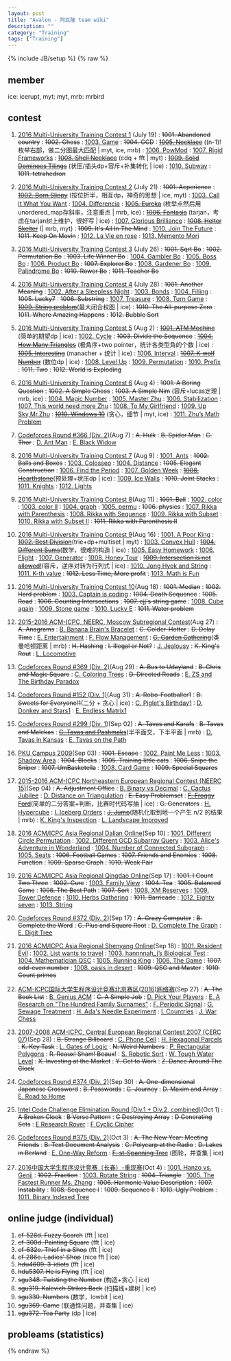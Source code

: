 ```yaml
---
layout: post
title: "Avalon - 阿瓦隆 team wiki"
description: ""
category: "Training"
tags: ["Training"]
---
```

{% include JB/setup %}
{% raw %}

## member
ice: icerupt, myt: myt, mrb: mrbird

## contest

1. [2016 Multi-University Training Contest 1][1] (July 19)
:  <del>1001. Abandoned country</del>
:  <del>1002. Chess</del>
:  [1003. Game][2]
:  <del>1004. GCD</del>
:  <del>[1005. Necklace][3]</del> ((n-1)!枚举右部，做二分图最大匹配 \| myt, ice, mrb)
:  [1006. PowMod][4]
:  [1007. Rigid Frameworks][5]
:  <del>[1008. Shell Necklace][6]</del> (cdq + fft \| myt)
:  <del>[1009. Solid Dominoes Tilings][7]</del> (状压/插头dp+容斥+补集转化 \| ice)
:  [1010. Subway][8]
:  <del>1011. tetrahedron</del>

2. [2016 Multi-University Training Contest 2][9] (July 21)
:  <del>1001. Acperience</del>
:  <del>[1002. Born Slippy][10]</del> (按位折半，相互dp，神奇的思想 \| ice, myt)
:  [1003. Call It What You Want][11]
:  [1004. Differencia][12]
:  <del>[1005. Eureka][13]</del> (枚举点然后用unordered\_map存斜率，注意重点 \| mrb, ice)
:  <del>[1006. Fantasia][14]</del> (tarjan，考虑在tarjan树上维护，很好写 \| ice)
:  [1007. Glorious Brilliance][15]
:  <del>[1008. Helter Skelter][16]</del> (\| mrb, myt)
:  <del>1009. It's All In The Mind</del>
:  [1010. Join The Future][17]
:  <del>1011. Keep On Movin</del>
:  [1012. La Vie en rose][18]
:  [1013. Memento Mori][19]

3. [2016 Multi-University Training Contest 3][20] (July 26)
:  <del>1001. Sqrt Bo</del>
:  <del>1002. Permutation Bo</del>
:  <del>1003. Life Winner Bo</del>
:  [1004. Gambler Bo][21]
:  [1005. Boss Bo][22]
:  [1006. Product Bo][23]
:  <del>1007. Explorer Bo</del>
:  [1008. Gardener Bo][24]
:  [1009. Palindrome Bo][25]
:  <del>1010. Rower Bo</del>
:  <del>1011. Teacher Bo</del>

4. [2016 Multi-University Training Contest 4][26] (July 28)
:  <del>1001. Another Meaning</del>
:  [1002. After a Sleepless Night][27]
:  [1003. Bonds][28]
:  [1004. Filling][29]
:  <del>1005. Lucky7</del>
:  <del>1006. Substring</del>
:  [1007. Treasure][30]
:  [1008. Turn Game][31]
:  <del>[1009. String problem][32]</del>(最大闭合权图 \| ice)
:  <del>1010. The All-purpose Zero</del>
:  <del>1011. Where Amazing Happens</del>
:  <del>1012. Bubble Sort</del>

5. [2016 Multi-University Training Contest 5][33] (Aug 2)
:  <del>[1001. ATM Mechine][34]</del> (简单的期望dp \| ice)
:  [1002. Cycle][35]
:  <del>1003. Divide the Sequence</del>
:  <del>[1004. How Many Triangles][36]</del> (极角序+two pointer，统计各类型角的个数 \| ice)
:  <del>[1005. Interesting][37]</del> (manacher + 统计 \| ice)
:  [1006. Interval][38]
:  <del>[1007. K-wolf Number][39]</del> (数位dp \| ice)
:  [1008. Level Up][40]
:  [1009. Permutation][41]
:  [1010. Prefix][42]
:  <del>1011. Two</del>
:  <del>1012. World is Exploding</del>

6. [2016 Multi-University Training Contest 6][43] (Aug 4)
:  <del>1001. A Boring Question</del>
:  <del>1002. A Simple Chess</del>
:  <del>1003. A Simple Nim</del> (容斥+lucas定理 \| mrb, ice)
:  [1004. Magic Number][44]
:  [1005. Master Zhu][45]
:  [1006. Stabilization][46]
:  [1007. This world need more Zhu][47]
:  [1008. To My Girlfriend][48]
:  [1009. Up Sky,Mr.Zhu][49]
:  <del>[1010. Windows 10][50]</del> (贪心，细节 \| myt, ice)
:  [1011. Zhu’s Math Problem][51]

7. [Codeforces Round #366 (Div. 2)][118](Aug 7)
:   <del>A. Hulk</del>
:   <del>B. Spider Man</del>
:   <del>C. Thor</del>
:   [D. Ant Man][119]
:   [E. Black Widow][120]

8. [2016 Multi-University Training Contest 7][52] (Aug 9)
:  [1001. Ants][53]
:  <del>1002. Balls and Boxes</del>
:  [1003. Colosseo][54]
:  [1004. Distance][55]
:  <del>1005. Elegant Construction</del>
:  [1006. Find the Period][56]
:  [1007. Golden Week][57]
:  <del>[1008. Hearthstone][58]</del>(预处理+状压dp \| ice)
:  [1009. Ice Walls][59]
:  <del>1010. Joint Stacks</del>
:  [1011. Knights][60]
:  [1012. Lights][61]

9. [2016 Multi-University Training Contest 8][62](Aug 11)
:  <del>1001. Ball</del>
:  [1002. color][63]
:  [1003. color II][64]
:  [1004. graph][65]
:  [1005. permu][66]
:  <del>1006. physics</del>
:  [1007. Rikka with Parenthesis][67]
:  [1008. Rikka with Sequence][68]
:  [1009. Rikka with Subset][69]
:  [1010. Rikka with Subset II][70]
:  <del>1011. Rikka with Parenthesis II</del>

10. [2016 Multi-University Training Contest 9][71](Aug 16)
:  [1001. A Poor King][72]
:  <del>[1002. Best Division][73]</del>(trie+dp+multiset \| myt)
:  [1003. Convex Hull][74]
:  <del>[1004. Different Sums][75]</del>(数学，很难的构造 \| ice)
:  [1005. Easy Homework][76]
:  [1006. Flight][77]
:  [1007. Generator][78]
:  [1008. Honey Tour][79]
:  <del>[1009. Intersection is not allowed!][80]</del>(容斥，逆序对转为行列式 \| ice)
:  [1010. Jong Hyok and String][81]
:  [1011. K-th value][82]
:  <del>1012. Less Time, More profit</del>
:  [1013. Math is Fun][83]

11. [2016 Multi-University Training Contest 10][84](Aug 18)
:  <del>1001. Median</del>
:  <del>1002. Hard problem</del>
:  [1003. Captain is coding][85]
:  <del>1004. Death Sequence</del>
:  <del>1005. Road</del>
:  <del>1006. Counting Intersections</del>
:  <del>1007. cjj's string game</del>
:  [1008. Cube again][86]
:  [1009. Stone game][87]
:  [1010. Lucky E][88]
:  <del>1011. Water problem</del>

12. [2015-2016 ACM-ICPC, NEERC, Moscow Subregional Contest][89](Aug 27)
:  <del>A. Anagrams</del>
:  [B. Banana Brain's Bracelet][90]
:  <del>C. Colder-Hotter</del>
:  <del>D. Delay Time</del>
:  [E. Entertainment][91]
:  [F. Flow Management][92]
:  <del>[G. Garden Gathering][93]</del>(类曼哈顿距离 \| mrb)
:  <del>H. Hashing</del>
:  <del>I. Illegal or Not?</del>
:  [J. Jealousy][94]
:  <del>K. King's Rout</del>
:  [L. Locomotive][95]

13. [Codeforces Round #369 (Div. 2)][121](Aug 29)
:   <del>A. Bus to Udayland</del>
:   <del>B. Chris and Magic Square</del>
:   [C. Coloring Trees][122]
:   <del>D. Directed Roads</del>
:   [E. ZS and The Birthday Paradox][123]

14. [Codeforces Round #152 (Div. 1)][96](Aug 31)
:  <del>A. Robo-Footballer1</del>
:  <del>B. Sweets for Everyone!1</del>(二分 + 贪心 \| ice)
:  [C. Piglet's Birthday1][97]
:  [D. Donkey and Stars1][98]
:  [E. Endless Matrix1][99]

15. [Codeforces Round #299 (Div. 1)][100](Sep 02)
:  <del>A. Tavas and Karafs</del>
:  <del>B. Tavas and Malekas</del>
:  <del>[C. Tavas and Pashmaks][101]</del>(半平面交，下半平面 \| mrb)
:  [D. Tavas in Kansas][102]
:  [E. Tavas on the Path][103]

16. [PKU Campus 2009][114](Sep 03)
:   <del>1001. Escape</del>
:   [1002. Paint Me Less][115]
:   [1003. Shadow Area][116]
:   <del>1004. Blocks</del>
:   <del>1005. Training little cats</del>
:   <del>1006. Snipe the Sniper</del>
:   <del>1007. UmBasketella</del>
:   [1008. Card Game][117]
:   <del>1009. Special Squares</del>

17. [2015-2016 ACM-ICPC Northeastern European Regional Contest (NEERC 15)][104](Sep 04)
:   <del>A. Adjustment Office</del>
:   [B. Binary vs Decimal][105]
:   [C. Cactus Jubilee][106]
:   [D. Distance on Triangulation][107]
:   <del>E. Easy Problemset</del>
:   <del>[F. Froggy Ford][108]</del>(简单的二分答案+判断，比赛时代码写抽 \| ice)
:   <del>G. Generators</del>
:   [H. Hypercube][109]
:   [I. Iceberg Orders][110]
:   <del>[J. Jump][111]</del>(随机化取到地一个产生 n/2 的结果 \| mrb)
:   [K. King's Inspection][112]
:   [L. Landscape Improved][113]

18. [2016 ACM/ICPC Asia Regional Dalian Online][127](Sep 10)
:  [1001. Different Circle Permutation][128]
:  [1002. Different GCD Subarray Query][129]
:  [1003. Alice's Adventure in Wonderland][130]
:  [1004. Number of Connected Subgraph][131]
:  [1005. Seats][132]
:  <del>1006. Football Games</del>
:  <del>1007. Friends and Enemies</del>
:  <del>1008. Function</del>
:  <del>1009. Sparse Graph</del>
:  <del>1010. Weak Pair</del>

19. [2016 ACM/ICPC Asia Regional Qingdao Online][133](Sep 17)
:  <del>1001. I Count Two Three</del>
:  <del>1002. Cure</del>
:  [1003. Family View][134]
:  <del>1004. Tea</del>
:  <del>1005. Balanced Game</del>
:  <del>1006. The Best Path</del>
:  <del>1007. Sort</del>
:  [1008. XM Reserves][135]
:  [1009. Tower Defence][136]
:  [1010. Herbs Gathering][137]
:  <del>1011. Barricade</del>
:  [1012. Eighty seven][138]
:  [1013. String][139]

20. [Codeforces Round #372 (Div. 2)][124](Sep 17)
:   <del>A. Crazy Computer</del>
:   <del>B. Complete the Word</del>
:   <del>C. Plus and Square Root</del>
:   [D. Complete The Graph][125]
:   [E. Digit Tree][126]

21. [2016 ACM/ICPC Asia Regional Shenyang Online][140](Sep 18)
:  [1001. Resident Evil][141]
:  [1002. List wants to travel][142]
:  [1003. hannnnah\_j’s Biological Test][143]
:  [1004. Mathematician QSC][144]
:  [1005. Running King][145]
:  [1006. The Game][146]
:  <del>1007. odd-even number</del>
:  [1008. oasis in desert][147]
:  <del>1009. QSC and Master</del>
:  <del>1010. Count primes</del>

22. [ACM-ICPC国际大学生程序设计竞赛北京赛区(2016)网络赛][148](Sep 27)
:   <del>A. The Book List</del>
:   [B. Genius ACM][149]
:   <del>C. A Simple Job</del>
:   [D. Pick Your Players][150]
:   [E. A Research on "The Hundred Family Surnames"][151]
:   [F. Periodic Signal][152]
:   [G. Sewage Treatment][153]
:   [H. Ada's Needle Experiment][154]
:   [I. Countries][155]
:   [J. War Chess][156]

23. [2007-2008 ACM-ICPC, Central European Regional Contest 2007 (CERC 07)][157](Sep 28)
:   <del>B. Strange Billboard</del>
:   [C. Phone Cell][158]
:   [H. Hexagonal Parcels][159]
:   <del>K. Key Task</del>
:   [L. Gates of Logic][160]
:   <del>N. Weird Numbers</del>
:   [P. Rectangular Polygons][161]
:   <del>R. Reaux! Sham! Beaux!</del>
:   [S. Robotic Sort][162]
:   [W. Tough Water Level][163]
:   <del>X. Investing at the Market</del>
:   <del>Y. Get to Work</del>
:   <del>Z. Dance Around The Clock</del>

24. [Codeforces Round #374 (Div. 2)][164](Sep 30)
:   <del>A. One-dimensional Japanese Crossword</del>
:   <del>B. Passwords</del>
:   <del>C. Journey</del>
:   <del>D. Maxim and Array</del>
:   [E. Road to Home][165]

25. [Intel Code Challenge Elimination Round (Div.1 + Div.2, combined)][166](Oct 1)
:   <del>A Broken Clock</del>
:   <del>B Verse Pattern</del>
:   <del>C Destroying Array</del>
:   <del>D Generating Sets</del>
:   [E Research Rover][167]
:   [F Cyclic Cipher][168]

26. [Codeforces Round #375 (Div. 2)][169](Oct 3)
:   <del>A. The New Year: Meeting Friends</del>
:   <del>B. Text Document Analysis</del>
:   <del>C. Polycarp at the Radio</del>
:   <del>D. Lakes in Berland</del>
:   [E. One-Way Reform][170]
:   <del>[F. st-Spanning Tree][171]</del> (图轮，并查集 | ice)

27. [2016中国大学生程序设计竞赛（长春）-重现赛][172](Oct 4)
:   [1001. Hanzo vs. Genji][173]
:   <del>1002. Fraction</del>
:   [1003. Rotate String][174]
:   <del>1004. Triangle</del>
:   [1005. The Fastest Runner Ms. Zhang][175]
:   <del>1006. Harmonic Value Description</del>
:   <del>1007. Instability</del>
:   <del>1008. Sequence I</del>
:   <del>1009. Sequence II</del>
:   <del>1010. Ugly Problem</del>
:   [1011. Binary Indexed Tree][176]


## online judge (individual)

1. <del>cf-528d. Fuzzy Search</del> (fft \| ice)
2. <del>cf-300d. Painting Square</del> (fft \| ice)
3. <del>cf-632e. Thief in a Shop</del> (fft \| ice)
4. <del>cf-286e. Ladies' Shop</del> (nice fft \| ice)
5. <del>hdu4609. 3-idiots</del> (fft \| ice)
6. <del>hdu5307. He is Flying</del> (fft \| ice)
7. <del>sgu348. Twisting the Number</del> (构造+贪心 \| ice)
8. <del>sgu319. Kalevich Strikes Back</del> (扫描线+建树 \| ice)
9. <del>sgu330. Numbers</del> (数学，lowbit \| ice)
10. <del>sgu369. Game</del> (联通性问题，并查集 \| ice)
11. <del>sgu372. Tea Party</del> (dp \| ice)

## probleams (statistics)

[1]: http://acm.hdu.edu.cn/contests/contest_show.php?cid=704
[2]: http://acm.hdu.edu.cn/showproblem.php?pid=5725
[3]: http://acm.hdu.edu.cn/showproblem.php?pid=5727
[4]: http://acm.hdu.edu.cn/showproblem.php?pid=5728
[5]: http://acm.hdu.edu.cn/showproblem.php?pid=5729
[6]: http://acm.hdu.edu.cn/showproblem.php?pid=5730
[7]: http://acm.hdu.edu.cn/showproblem.php?pid=5731
[8]: http://acm.hdu.edu.cn/showproblem.php?pid=5732

[9]: http://acm.hdu.edu.cn/contests/contest_show.php?cid=705
[10]: http://acm.hdu.edu.cn/showproblem.php?pid=5735
[11]: http://acm.hdu.edu.cn/showproblem.php?pid=5736
[12]: http://acm.hdu.edu.cn/showproblem.php?pid=5737
[13]: http://acm.hdu.edu.cn/showproblem.php?pid=5738
[14]: http://acm.hdu.edu.cn/showproblem.php?pid=5739
[15]: http://acm.hdu.edu.cn/showproblem.php?pid=5740
[16]: http://acm.hdu.edu.cn/showproblem.php?pid=5741
[17]: http://acm.hdu.edu.cn/showproblem.php?pid=5743
[18]: http://acm.hdu.edu.cn/showproblem.php?pid=5745
[19]: http://acm.hdu.edu.cn/showproblem.php?pid=5746

[20]: http://acm.hdu.edu.cn/contests/contest_show.php?cid=706
[21]: http://acm.hdu.edu.cn/showproblem.php?pid=5755
[22]: http://acm.hdu.edu.cn/showproblem.php?pid=5756
[23]: http://acm.hdu.edu.cn/showproblem.php?pid=5757
[24]: http://acm.hdu.edu.cn/showproblem.php?pid=5759
[25]: http://acm.hdu.edu.cn/showproblem.php?pid=5760

[26]: http://acm.hdu.edu.cn/contests/contest_show.php?cid=707
[27]: http://acm.hdu.edu.cn/showproblem.php?pid=5764
[28]: http://acm.hdu.edu.cn/showproblem.php?pid=5765
[29]: http://acm.hdu.edu.cn/showproblem.php?pid=5766
[30]: http://acm.hdu.edu.cn/showproblem.php?pid=5770
[31]: http://acm.hdu.edu.cn/showproblem.php?pid=5771
[32]: http://acm.hdu.edu.cn/showproblem.php?pid=5772

[33]: http://acm.hdu.edu.cn/contests/contest_show.php?cid=708
[34]: http://acm.hdu.edu.cn/showproblem.php?pid=5781
[35]: http://acm.hdu.edu.cn/showproblem.php?pid=5782
[36]: http://acm.hdu.edu.cn/showproblem.php?pid=5784
[37]: http://acm.hdu.edu.cn/showproblem.php?pid=5785
[38]: http://acm.hdu.edu.cn/showproblem.php?pid=5786
[39]: http://acm.hdu.edu.cn/showproblem.php?pid=5787
[40]: http://acm.hdu.edu.cn/showproblem.php?pid=5788
[41]: http://acm.hdu.edu.cn/showproblem.php?pid=5789
[42]: http://acm.hdu.edu.cn/showproblem.php?pid=5790

[43]: http://acm.hdu.edu.cn/contests/contest_show.php?cid=709
[44]: http://acm.hdu.edu.cn/showproblem.php?pid=5796
[45]: http://acm.hdu.edu.cn/showproblem.php?pid=5797
[46]: http://acm.hdu.edu.cn/showproblem.php?pid=5798
[47]: http://acm.hdu.edu.cn/showproblem.php?pid=5799
[48]: http://acm.hdu.edu.cn/showproblem.php?pid=5800
[49]: http://acm.hdu.edu.cn/showproblem.php?pid=5801
[50]: http://acm.hdu.edu.cn/showproblem.php?pid=5802
[51]: http://acm.hdu.edu.cn/showproblem.php?pid=5803

[52]: http://acm.hdu.edu.cn/contests/contest_show.php?cid=710
[53]: http://acm.hdu.edu.cn/showproblem.php?pid=5809
[54]: http://acm.hdu.edu.cn/showproblem.php?pid=5811
[55]: http://acm.hdu.edu.cn/showproblem.php?pid=5812
[56]: http://acm.hdu.edu.cn/showproblem.php?pid=5814
[57]: http://acm.hdu.edu.cn/showproblem.php?pid=5815
[58]: http://acm.hdu.edu.cn/showproblem.php?pid=5816
[59]: http://acm.hdu.edu.cn/showproblem.php?pid=5817
[60]: http://acm.hdu.edu.cn/showproblem.php?pid=5819
[61]: http://acm.hdu.edu.cn/showproblem.php?pid=5820

[62]: http://acm.hdu.edu.cn/contests/contest_show.php?cid=711
[63]: http://acm.hdu.edu.cn/showproblem.php?pid=5822
[64]: http://acm.hdu.edu.cn/showproblem.php?pid=5823
[65]: http://acm.hdu.edu.cn/showproblem.php?pid=5824
[66]: http://acm.hdu.edu.cn/showproblem.php?pid=5825
[67]: http://acm.hdu.edu.cn/showproblem.php?pid=5827
[68]: http://acm.hdu.edu.cn/showproblem.php?pid=5828
[69]: http://acm.hdu.edu.cn/showproblem.php?pid=5829
[70]: http://acm.hdu.edu.cn/showproblem.php?pid=5830

[71]: http://acm.hdu.edu.cn/contests/contest_show.php?cid=712
[72]: http://acm.hdu.edu.cn/showproblem.php?pid=5844
[73]: http://acm.hdu.edu.cn/showproblem.php?pid=5845
[74]: http://acm.hdu.edu.cn/showproblem.php?pid=5846
[75]: http://acm.hdu.edu.cn/showproblem.php?pid=5847
[76]: http://acm.hdu.edu.cn/showproblem.php?pid=5848
[77]: http://acm.hdu.edu.cn/showproblem.php?pid=5849
[78]: http://acm.hdu.edu.cn/showproblem.php?pid=5850
[79]: http://acm.hdu.edu.cn/showproblem.php?pid=5851
[80]: http://acm.hdu.edu.cn/showproblem.php?pid=5852
[81]: http://acm.hdu.edu.cn/showproblem.php?pid=5853
[82]: http://acm.hdu.edu.cn/showproblem.php?pid=5854
[83]: http://acm.hdu.edu.cn/showproblem.php?pid=5856

[84]: http://acm.split.hdu.edu.cn/contests/contest_show.php?cid=713
[85]: http://acm.split.hdu.edu.cn/showproblem.php?pid=5859
[86]: http://acm.split.hdu.edu.cn/showproblem.php?pid=5864
[87]: http://acm.split.hdu.edu.cn/showproblem.php?pid=5865
[88]: http://acm.split.hdu.edu.cn/showproblem.php?pid=5866

[89]: http://codeforces.com/gym/100792
[90]: http://codeforces.com/gym/100792/problem/B
[91]: http://codeforces.com/gym/100792/problem/E
[92]: http://codeforces.com/gym/100792/problem/F
[93]: http://codeforces.com/gym/100792/problem/G
[94]: http://codeforces.com/gym/100792/problem/J
[95]: http://codeforces.com/gym/100792/problem/L

[96]: http://codeforces.com/contest/249
[97]: http://codeforces.com/contest/249/problem/C
[98]: http://codeforces.com/contest/249/problem/D
[99]: http://codeforces.com/contest/249/problem/E

[100]: http://codeforces.com/contest/536
[101]: http://codeforces.com/contest/536/problem/C
[102]: http://codeforces.com/contest/536/problem/D
[103]: http://codeforces.com/contest/536/problem/E

[104]: http://codeforces.com/gym/100851
[105]: http://codeforces.com/gym/100851/problem/B
[106]: http://codeforces.com/gym/100851/problem/C
[107]: http://codeforces.com/gym/100851/problem/D
[108]: http://codeforces.com/gym/100851/problem/F
[109]: http://codeforces.com/gym/100851/problem/H
[110]: http://codeforces.com/gym/100851/problem/I
[111]: http://codeforces.com/gym/100851/problem/J
[112]: http://codeforces.com/gym/100851/problem/K
[113]: http://codeforces.com/gym/100851/problem/L

[114]: http://poj.org/searchproblem?field=source&key=PKU+Campus+2009+%28POJ+Monthly+Contest+%E2%80%93+2009.05.17%29
[115]: http://poj.org/problem?id=3732
[116]: http://poj.org/problem?id=3733
[117]: http://poj.org/problem?id=3738

[118]: http://codeforces.com/contest/705
[119]: http://codeforces.com/contest/705/problem/D
[120]: http://codeforces.com/contest/705/problem/E

[121]: http://codeforces.com/contest/711
[122]: http://codeforces.com/contest/711/problem/C
[123]: http://codeforces.com/contest/711/problem/E

[124]: http://codeforces.com/contest/716
[125]: http://codeforces.com/contest/716/problem/D
[126]: http://codeforces.com/contest/716/problem/E

[127]: http://acm.hdu.edu.cn/contests/contest_show.php?cid=725
[128]: http://acm.hdu.edu.cn/showproblem.php?pid=5868
[129]: http://acm.hdu.edu.cn/showproblem.php?pid=5869
[130]: http://acm.hdu.edu.cn/showproblem.php?pid=5870
[131]: http://acm.hdu.edu.cn/showproblem.php?pid=5871
[132]: http://acm.hdu.edu.cn/showproblem.php?pid=5872

[133]: http://acm.hdu.edu.cn/contests/contest_show.php?cid=723
[134]: http://acm.hdu.edu.cn/showproblem.php?pid=5880
[135]: http://acm.hdu.edu.cn/showproblem.php?pid=5885
[136]: http://acm.hdu.edu.cn/showproblem.php?pid=5886
[137]: http://acm.hdu.edu.cn/showproblem.php?pid=5887
[138]: http://acm.hdu.edu.cn/showproblem.php?pid=5890
[139]: http://acm.hdu.edu.cn/showproblem.php?pid=5891

[140]: http://acm.hdu.edu.cn/contests/contest_show.php?cid=724
[141]: http://acm.hdu.edu.cn/showproblem.php?pid=5892
[142]: http://acm.hdu.edu.cn/showproblem.php?pid=5893
[143]: http://acm.hdu.edu.cn/showproblem.php?pid=5894
[144]: http://acm.hdu.edu.cn/showproblem.php?pid=5895
[145]: http://acm.hdu.edu.cn/showproblem.php?pid=5896
[146]: http://acm.hdu.edu.cn/showproblem.php?pid=5897
[147]: http://acm.hdu.edu.cn/showproblem.php?pid=5899

[148]: https://hihocoder.com/contest/acmicpc2016beijingonline/problems
[149]: https://hihocoder.com/contest/acmicpc2016beijingonline/problem/2
[150]: https://hihocoder.com/contest/acmicpc2016beijingonline/problem/4
[151]: https://hihocoder.com/contest/acmicpc2016beijingonline/problem/5
[152]: https://hihocoder.com/contest/acmicpc2016beijingonline/problem/6
[153]: https://hihocoder.com/contest/acmicpc2016beijingonline/problem/7
[154]: https://hihocoder.com/contest/acmicpc2016beijingonline/problem/8
[155]: https://hihocoder.com/contest/acmicpc2016beijingonline/problem/9
[156]: https://hihocoder.com/contest/acmicpc2016beijingonline/problem/10

[157]: http://codeforces.com/gym/101095
[158]: http://codeforces.com/gym/101095/problem/C
[159]: http://codeforces.com/gym/101095/problem/H
[160]: http://codeforces.com/gym/101095/problem/L
[161]: http://codeforces.com/gym/101095/problem/P
[162]: http://codeforces.com/gym/101095/problem/S
[163]: http://codeforces.com/gym/101095/problem/W

[164]: http://codeforces.com/contest/721
[165]: http://codeforces.com/contest/721/problem/E

[166]: http://codeforces.com/contest/722
[167]: http://codeforces.com/contest/722/problem/E
[168]: http://codeforces.com/contest/722/problem/F

[169]: http://codeforces.com/contest/723
[170]: http://codeforces.com/contest/723/problem/E
[171]: http://codeforces.com/contest/723/problem/F

[172]: http://acm.hdu.edu.cn/contests/contest_show.php?cid=728
[173]: http://acm.hdu.edu.cn/showproblem.php?pid=5911
[174]: http://acm.hdu.edu.cn/showproblem.php?pid=5913
[175]: http://acm.hdu.edu.cn/showproblem.php?pid=5915
[176]: http://acm.hdu.edu.cn/showproblem.php?pid=5921

{% endraw %}

